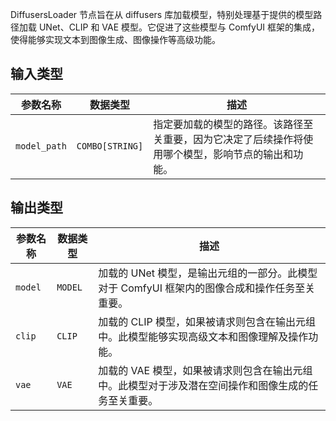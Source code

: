 DiffusersLoader 节点旨在从 diffusers 库加载模型，特别处理基于提供的模型路径加载 UNet、CLIP 和 VAE 模型。它促进了这些模型与 ComfyUI 框架的集成，使得能够实现文本到图像生成、图像操作等高级功能。

## 输入类型

| 参数名称 | 数据类型 | 描述                                                         |
| -------- | -------- | ------------------------------------------------------------ |
| `model_path` | `COMBO[STRING]` | 指定要加载的模型的路径。该路径至关重要，因为它决定了后续操作将使用哪个模型，影响节点的输出和功能。 |

## 输出类型
| 参数名称 | 数据类型 | 描述                                       |
| -------- | -------- | ------------------------------------------ |
| `model`  | `MODEL`  | 加载的 UNet 模型，是输出元组的一部分。此模型对于 ComfyUI 框架内的图像合成和操作任务至关重要。 |
| `clip`   | `CLIP`   | 加载的 CLIP 模型，如果被请求则包含在输出元组中。此模型能够实现高级文本和图像理解及操作功能。 |
| `vae`    | `VAE`    | 加载的 VAE 模型，如果被请求则包含在输出元组中。此模型对于涉及潜在空间操作和图像生成的任务至关重要。 |
